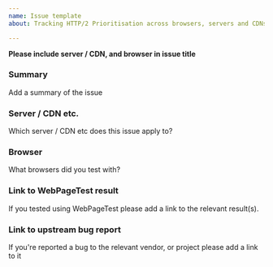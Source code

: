 ```yaml
---
name: Issue template
about: Tracking HTTP/2 Prioritisation across browsers, servers and CDNs

---
```


**Please include server / CDN, and browser in issue title**

### Summary
Add a summary of the issue

### Server / CDN etc.
Which server / CDN etc does this issue apply to?

### Browser
What browsers did you test with?

### Link to WebPageTest result
If you tested  using WebPageTest please add a link to the relevant result(s).

### Link to  upstream bug report
If you're reported a bug to the relevant vendor, or project please add a link to it
